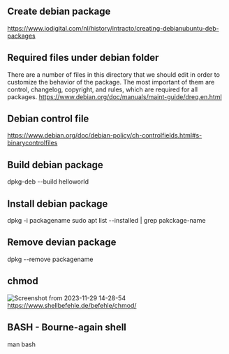 ## Create debian package
https://www.iodigital.com/nl/history/intracto/creating-debianubuntu-deb-packages

## Required files under debian folder
There are a number of files in this directory that we should edit in order to customize the behavior of the package. The most important of them are control, changelog, copyright, and rules, which are required for all packages.
https://www.debian.org/doc/manuals/maint-guide/dreq.en.html

## Debian control file
https://www.debian.org/doc/debian-policy/ch-controlfields.html#s-binarycontrolfiles

## Build debian package
dpkg-deb --build helloworld

## Install debian package
dpkg -i packagename
sudo apt list --installed | grep pakckage-name

## Remove devian package
dpkg --remove packagename

## chmod
![Screenshot from 2023-11-29 14-28-54](https://github.com/ikhsanhabibi/linux-ubuntu/assets/33756873/859f712c-995d-4136-b41e-22d8585c5370)
https://www.shellbefehle.de/befehle/chmod/

## BASH - Bourne-again shell
man bash
